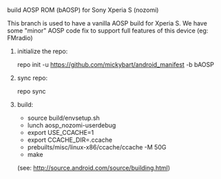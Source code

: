 build AOSP ROM (bAOSP) for Sony Xperia S (nozomi)

This branch is used to have a vanilla AOSP build for Xperia S.
We have some "minor" AOSP code fix to support full features of this device (eg: FMradio)

1. initialize the repo:

    repo init -u https://github.com/mickybart/android_manifest -b bAOSP

2. sync repo:

    repo sync

3. build:

    - source build/envsetup.sh
    - lunch aosp_nozomi-userdebug
    - export USE_CCACHE=1
    - export CCACHE_DIR=.ccache
    - prebuilts/misc/linux-x86/ccache/ccache -M 50G
    - make

    (see: http://source.android.com/source/building.html)
